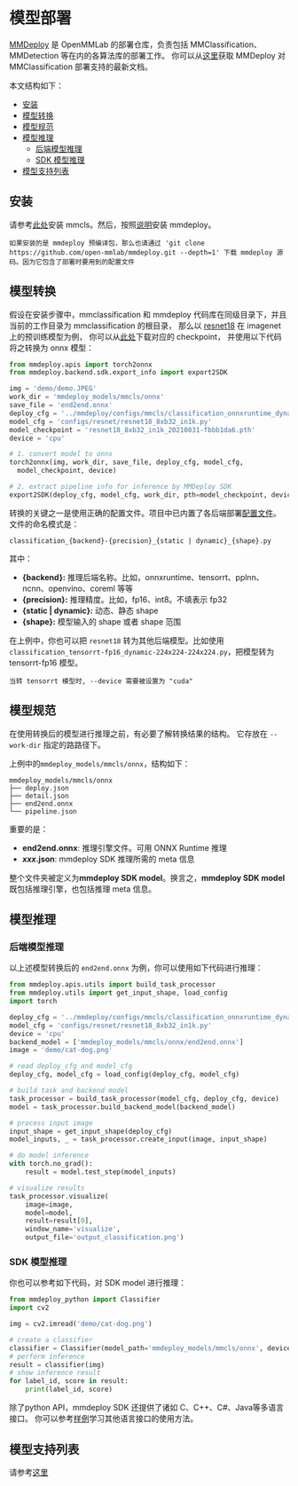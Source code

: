 # 模型部署

[MMDeploy](https://github.com/open-mmlab/mmdeploy) 是 OpenMMLab 的部署仓库，负责包括 MMClassification、MMDetection 等在内的各算法库的部署工作。
你可以从[这里](https://mmdeploy.readthedocs.io/zh_CN/1.x/04-supported-codebases/mmcls.html)获取 MMDeploy 对 MMClassification 部署支持的最新文档。

本文结构如下：

- [安装](#安装)
- [模型转换](#模型转换)
- [模型规范](#模型规范)
- [模型推理](#模型推理)
  - [后端模型推理](#后端模型推理)
  - [SDK 模型推理](#sdk-模型推理)
- [模型支持列表](#模型支持列表)

## 安装

请参考[此处](https://github.com/open-mmlab/mmclassification/tree/1.x#installation)安装 mmcls。然后，按照[说明](https://mmdeploy.readthedocs.io/zh_CN/1.x/get_started.html#mmdeploy)安装 mmdeploy。

```{note}
如果安装的是 mmdeploy 预编译包，那么也请通过 'git clone https://github.com/open-mmlab/mmdeploy.git --depth=1' 下载 mmdeploy 源码。因为它包含了部署时要用到的配置文件
```

## 模型转换

假设在安装步骤中，mmclassification 和 mmdeploy 代码库在同级目录下，并且当前的工作目录为 mmclassification 的根目录，
那么以 [resnet18](https://github.com/open-mmlab/mmclassification/blob/1.x/configs/resnet/resnet18_8xb32_in1k.py) 在 imagenet 上的预训练模型为例，
你可以从[此处](https://download.openmmlab.com/mmclassification/v0/resnet/resnet18_8xb32_in1k_20210831-fbbb1da6.pth)下载对应的 checkpoint，
并使用以下代码将之转换为 onnx 模型：

```python
from mmdeploy.apis import torch2onnx
from mmdeploy.backend.sdk.export_info import export2SDK

img = 'demo/demo.JPEG'
work_dir = 'mmdeploy_models/mmcls/onnx'
save_file = 'end2end.onnx'
deploy_cfg = '../mmdeploy/configs/mmcls/classification_onnxruntime_dynamic.py'
model_cfg = 'configs/resnet/resnet18_8xb32_in1k.py'
model_checkpoint = 'resnet18_8xb32_in1k_20210831-fbbb1da6.pth'
device = 'cpu'

# 1. convert model to onnx
torch2onnx(img, work_dir, save_file, deploy_cfg, model_cfg,
  model_checkpoint, device)

# 2. extract pipeline info for inference by MMDeploy SDK
export2SDK(deploy_cfg, model_cfg, work_dir, pth=model_checkpoint, device=device)
```

转换的关键之一是使用正确的配置文件。项目中已内置了各后端部署[配置文件](https://github.com/open-mmlab/mmdeploy/tree/1.x/configs/mmcls)。
文件的命名模式是：

```
classification_{backend}-{precision}_{static | dynamic}_{shape}.py
```

其中：

- **{backend}:** 推理后端名称。比如，onnxruntime、tensorrt、pplnn、ncnn、openvino、coreml 等等
- **{precision}:** 推理精度。比如，fp16、int8。不填表示 fp32
- **{static | dynamic}:** 动态、静态 shape
- **{shape}:** 模型输入的 shape 或者 shape 范围

在上例中，你也可以把 `resnet18` 转为其他后端模型。比如使用`classification_tensorrt-fp16_dynamic-224x224-224x224.py`，把模型转为 tensorrt-fp16 模型。

```{tip}
当转 tensorrt 模型时, --device 需要被设置为 "cuda"
```

## 模型规范

在使用转换后的模型进行推理之前，有必要了解转换结果的结构。 它存放在 `--work-dir` 指定的路路径下。

上例中的`mmdeploy_models/mmcls/onnx`，结构如下：

```
mmdeploy_models/mmcls/onnx
├── deploy.json
├── detail.json
├── end2end.onnx
└── pipeline.json
```

重要的是：

- **end2end.onnx**: 推理引擎文件。可用 ONNX Runtime 推理
- ***xxx*.json**:  mmdeploy SDK 推理所需的 meta 信息

整个文件夹被定义为**mmdeploy SDK model**。换言之，**mmdeploy SDK model**既包括推理引擎，也包括推理 meta 信息。

## 模型推理

### 后端模型推理

以上述模型转换后的 `end2end.onnx` 为例，你可以使用如下代码进行推理：

```python
from mmdeploy.apis.utils import build_task_processor
from mmdeploy.utils import get_input_shape, load_config
import torch

deploy_cfg = '../mmdeploy/configs/mmcls/classification_onnxruntime_dynamic.py'
model_cfg = 'configs/resnet/resnet18_8xb32_in1k.py'
device = 'cpu'
backend_model = ['mmdeploy_models/mmcls/onnx/end2end.onnx']
image = 'demo/cat-dog.png'

# read deploy_cfg and model_cfg
deploy_cfg, model_cfg = load_config(deploy_cfg, model_cfg)

# build task and backend model
task_processor = build_task_processor(model_cfg, deploy_cfg, device)
model = task_processor.build_backend_model(backend_model)

# process input image
input_shape = get_input_shape(deploy_cfg)
model_inputs, _ = task_processor.create_input(image, input_shape)

# do model inference
with torch.no_grad():
    result = model.test_step(model_inputs)

# visualize results
task_processor.visualize(
    image=image,
    model=model,
    result=result[0],
    window_name='visualize',
    output_file='output_classification.png')
```

### SDK 模型推理

你也可以参考如下代码，对 SDK model 进行推理：

```python
from mmdeploy_python import Classifier
import cv2

img = cv2.imread('demo/cat-dog.png')

# create a classifier
classifier = Classifier(model_path='mmdeploy_models/mmcls/onnx', device_name='cpu', device_id=0)
# perform inference
result = classifier(img)
# show inference result
for label_id, score in result:
    print(label_id, score)
```

除了python API，mmdeploy SDK 还提供了诸如 C、C++、C#、Java等多语言接口。
你可以参考[样例](https://github.com/open-mmlab/mmdeploy/tree/1.x/demo)学习其他语言接口的使用方法。

## 模型支持列表

请参考[这里](https://mmdeploy.readthedocs.io/zh_CN/1.x/04-supported-codebases/mmcls.html#id6)
